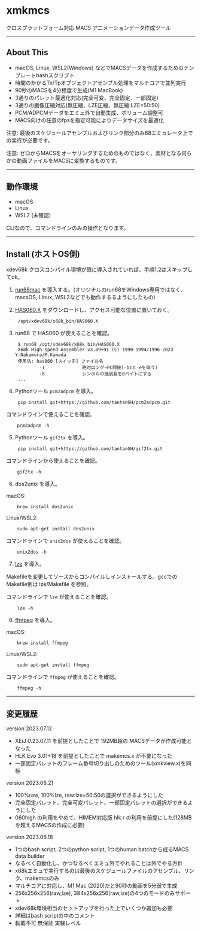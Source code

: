 # xmkmcs

クロスプラットフォーム対応 MACS アニメーションデータ作成ツール

---

## About This

- macOS, Linux, WSL2(Windows) などでMACSデータを作成するためのテンプレートbashスクリプト
- 時間のかかるTx/Tpオブジェクトアセンブル処理をマルチコアで並列実行
- 90秒のMACSを4分程度で生成(M1 MacBook)
-	3通りのパレット最適化対応(完全可変、完全固定、一部固定)
-	3通りの画像圧縮対応(無圧縮、LZE圧縮、無圧縮:LZE=50:50)
-	PCM/ADPCMデータをエミュ外で自動生成、ボリューム調整可
-	MACS向けの任意のfpsを指定可能によりデータサイズを最適化

注意: 最後のスケジュールアセンブルおよびリンク部分のみ68エミュレータ上での実行が必要です。

注意: ゼロからMACSをオーサリングするためのものではなく、素材となる何らかの動画ファイルをMACSに変換するものです。

---

## 動作環境

- macOS
- Linux
- WSL2 (未確認)

CLIなので、コマンドラインのみの操作となります。

---

## Install (ホストOS側)

xdev68k クロスコンパイル環境が既に導入されていれば、手順1,2はスキップしてok。

1. [run68mac](https://github.com/GOROman/run68mac) を導入する。(オリジナルのrun68をWindows専用ではなく、macsOS, Linux, WSL2などでも動作するるようにしたもの)

2. [HAS060.X](http://retropc.net/x68000/software/develop/as/has060/) をダウンロードし、アクセス可能な位置に置いておく。

        /opt/xdev68k/x68k_bin/HAS060.X

3. run68 で HAS060 が使えることを確認。

        $ run68 /opt/xdev68k/x68k_bin/HAS060.X
        X68k High-speed Assembler v3.09+91 (C) 1990-1994/1996-2023 Y.Nakamura/M.Kamada
        使用法: has060 [スイッチ] ファイル名
                -1              絶対ロング→PC間接(-b1と-eを伴う)
                -8              シンボルの識別長を8バイトにする
        ...

4. Pythonツール `pcm2adpcm` を導入。

        pip install git+https://github.com/tantanGH/pcm2adpcm.git

コマンドラインで使えることを確認。

        pcm2adpcm -h

5. Pythonツール `gif2tx` を導入。

        pip install git+https://github.com/tantanGH/gif2tx.git

コマンドラインから使えることを確認。

        gif2tx -h

6. dos2unix を導入。

macOS:

        brew install dos2unix

Linux/WSL2:

        sudo apt-get install dos2unix

コマンドラインで `unix2dos` が使えることを確認。

        unix2dos -h

7. [lze](http://gorry.haun.org/pw/?lze) を導入。

Makefileを変更してソースからコンパイルしインストールする。gccでのMakefile例は lze/Makefile を参照。

コマンドラインで `lze` が使えることを確認。

        lze -h

6. [ffmpeg](https://ffmpeg.org/) を導入。

macOS:

        brew install ffmpeg

Linux/WSL2:

        sudo apt-get install ffmpeg

コマンドラインで `ffmpeg` が使えることを確認。

        ffmpeg -h

---

## 変更履歴

version 2023.07.12
- XEiJ 0.23.07.11 を前提としたことで 192MB超の MACSデータが作成可能となった
- HLK Evo 3.01+18 を前提としたことで makemcs.x が不要になった
- 一部固定パレットのフレーム番号切り出しのためのツール(xmkview.x)を同梱

version 2023.06.21
- 100%raw, 100%lze, raw:lze=50:50の選択ができるようにした
- 完全固定パレット、完全可変パレット、一部固定パレットの選択ができるようにした
- 060high の利用をやめて、HIMEM対応版 hlk.r の利用を前提にした(128MBを超えるMACSの作成に必要)

version 2023.06.18
- 1つのbash script, 2つのpython script, 1つのhuman batchから成るMACS data builder
- なるべく自動化し、かつなるべくエミュ外でやれることは外でやる方針
- x68kエミュで実行するのは最後のスケジュールファイルのアセンブル、リンク、makemcsのみ
- マルチコアに対応し、M1 Mac (2020)だと90秒の動画を5分弱で生成
- 256x256x256(raw,lze), 384x256x256(raw,lze)の4つのモードのみサポート
- xdev68k環境相当のセットアップを行った上でいくつか追加も必要
- 詳細はbash scriptの中のコメント
- 転載不可 無保証 実験レベル